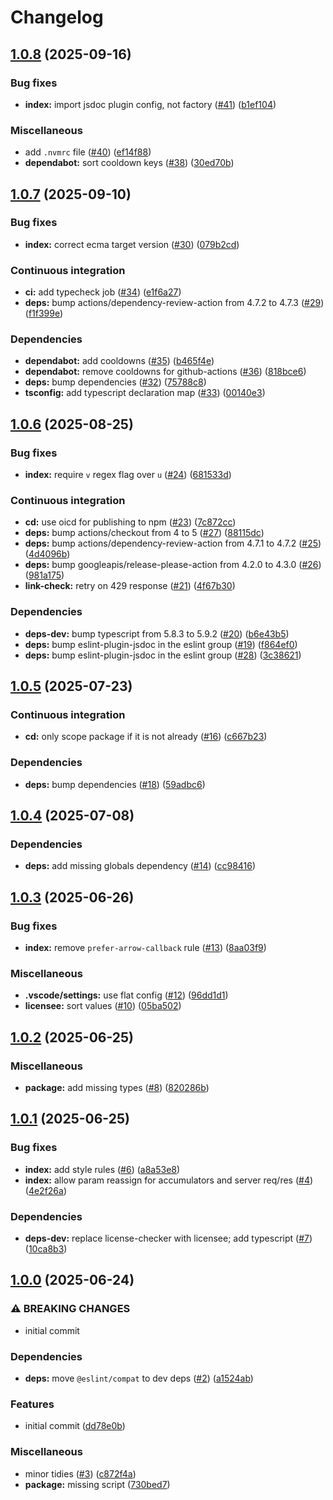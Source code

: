 # Changelog

## [1.0.8](https://github.com/Fdawgs/eslint-config/compare/v1.0.7...v1.0.8) (2025-09-16)


### Bug fixes

* **index:** import jsdoc plugin config, not factory ([#41](https://github.com/Fdawgs/eslint-config/issues/41)) ([b1ef104](https://github.com/Fdawgs/eslint-config/commit/b1ef10479f7ccb3ed6e1e85342fb0ceb0bb97197))


### Miscellaneous

* add `.nvmrc` file ([#40](https://github.com/Fdawgs/eslint-config/issues/40)) ([ef14f88](https://github.com/Fdawgs/eslint-config/commit/ef14f8851f1f006743a12dab92d3eee009306990))
* **dependabot:** sort cooldown keys ([#38](https://github.com/Fdawgs/eslint-config/issues/38)) ([30ed70b](https://github.com/Fdawgs/eslint-config/commit/30ed70be8d73bf2e4f8902a555a5f8766b39c042))

## [1.0.7](https://github.com/Fdawgs/eslint-config/compare/v1.0.6...v1.0.7) (2025-09-10)


### Bug fixes

* **index:** correct ecma target version ([#30](https://github.com/Fdawgs/eslint-config/issues/30)) ([079b2cd](https://github.com/Fdawgs/eslint-config/commit/079b2cd963c11310a5951cbdc3b9b1a361838549))


### Continuous integration

* **ci:** add typecheck job ([#34](https://github.com/Fdawgs/eslint-config/issues/34)) ([e1f6a27](https://github.com/Fdawgs/eslint-config/commit/e1f6a27fdc61b4eecabd402e0f989a139651b0b3))
* **deps:** bump actions/dependency-review-action from 4.7.2 to 4.7.3 ([#29](https://github.com/Fdawgs/eslint-config/issues/29)) ([f1f399e](https://github.com/Fdawgs/eslint-config/commit/f1f399ef1eede76fa4d8b3fd104f79fcf7b27dad))


### Dependencies

* **dependabot:** add cooldowns ([#35](https://github.com/Fdawgs/eslint-config/issues/35)) ([b465f4e](https://github.com/Fdawgs/eslint-config/commit/b465f4e9ce0cd2b7c5b74fe3162839ba9c203436))
* **dependabot:** remove cooldowns for github-actions ([#36](https://github.com/Fdawgs/eslint-config/issues/36)) ([818bce6](https://github.com/Fdawgs/eslint-config/commit/818bce6bfd5e21713d1875f3271fa9bd1731f5db))
* **deps:** bump dependencies ([#32](https://github.com/Fdawgs/eslint-config/issues/32)) ([75788c8](https://github.com/Fdawgs/eslint-config/commit/75788c8aeb4601069233763512dc9505d2772191))
* **tsconfig:** add typescript declaration map ([#33](https://github.com/Fdawgs/eslint-config/issues/33)) ([00140e3](https://github.com/Fdawgs/eslint-config/commit/00140e35481476ec42db868b28e9e1c3ea2a6013))

## [1.0.6](https://github.com/Fdawgs/eslint-config/compare/v1.0.5...v1.0.6) (2025-08-25)


### Bug fixes

* **index:** require `v` regex flag over `u` ([#24](https://github.com/Fdawgs/eslint-config/issues/24)) ([681533d](https://github.com/Fdawgs/eslint-config/commit/681533d9908427b0d2c4201a514e11e9db8d7c4c))


### Continuous integration

* **cd:** use oicd for publishing to npm ([#23](https://github.com/Fdawgs/eslint-config/issues/23)) ([7c872cc](https://github.com/Fdawgs/eslint-config/commit/7c872cc8ac2602b7cd877a73114b308550e66704))
* **deps:** bump actions/checkout from 4 to 5 ([#27](https://github.com/Fdawgs/eslint-config/issues/27)) ([88115dc](https://github.com/Fdawgs/eslint-config/commit/88115dc87a3ef8bfe61b80369ef4a4fa75115dee))
* **deps:** bump actions/dependency-review-action from 4.7.1 to 4.7.2 ([#25](https://github.com/Fdawgs/eslint-config/issues/25)) ([4d4096b](https://github.com/Fdawgs/eslint-config/commit/4d4096bd748a94f0f95d4854ad0f9e0b4988cf44))
* **deps:** bump googleapis/release-please-action from 4.2.0 to 4.3.0 ([#26](https://github.com/Fdawgs/eslint-config/issues/26)) ([981a175](https://github.com/Fdawgs/eslint-config/commit/981a1754efbafd02afe885b2d283b211c6edd283))
* **link-check:** retry on 429 response ([#21](https://github.com/Fdawgs/eslint-config/issues/21)) ([4f67b30](https://github.com/Fdawgs/eslint-config/commit/4f67b3083135c20a635cda7ee354a2822dea6bb1))


### Dependencies

* **deps-dev:** bump typescript from 5.8.3 to 5.9.2 ([#20](https://github.com/Fdawgs/eslint-config/issues/20)) ([b6e43b5](https://github.com/Fdawgs/eslint-config/commit/b6e43b5828509a0deecd3c15f4facfc75081d61e))
* **deps:** bump eslint-plugin-jsdoc in the eslint group ([#19](https://github.com/Fdawgs/eslint-config/issues/19)) ([f864ef0](https://github.com/Fdawgs/eslint-config/commit/f864ef091992ef0db45c51193129d4003f06717e))
* **deps:** bump eslint-plugin-jsdoc in the eslint group ([#28](https://github.com/Fdawgs/eslint-config/issues/28)) ([3c38621](https://github.com/Fdawgs/eslint-config/commit/3c386212e03b2356aaf6affbc92e44f02a223182))

## [1.0.5](https://github.com/Fdawgs/eslint-config/compare/v1.0.4...v1.0.5) (2025-07-23)


### Continuous integration

* **cd:** only scope package if it is not already ([#16](https://github.com/Fdawgs/eslint-config/issues/16)) ([c667b23](https://github.com/Fdawgs/eslint-config/commit/c667b231dfe0b0b80c0cd4f461d23f4193d484bb))


### Dependencies

* **deps:** bump dependencies ([#18](https://github.com/Fdawgs/eslint-config/issues/18)) ([59adbc6](https://github.com/Fdawgs/eslint-config/commit/59adbc64287ac6ac31c94eaafed64efb461cf5b2))

## [1.0.4](https://github.com/Fdawgs/eslint-config/compare/v1.0.3...v1.0.4) (2025-07-08)


### Dependencies

* **deps:** add missing globals dependency ([#14](https://github.com/Fdawgs/eslint-config/issues/14)) ([cc98416](https://github.com/Fdawgs/eslint-config/commit/cc984166f9e61f0c53d86d25766e2091be3e0df0))

## [1.0.3](https://github.com/Fdawgs/eslint-config/compare/v1.0.2...v1.0.3) (2025-06-26)


### Bug fixes

* **index:** remove `prefer-arrow-callback` rule ([#13](https://github.com/Fdawgs/eslint-config/issues/13)) ([8aa03f9](https://github.com/Fdawgs/eslint-config/commit/8aa03f914774983eb7b65e7d0684e06ea7b2336b))


### Miscellaneous

* **.vscode/settings:** use flat config ([#12](https://github.com/Fdawgs/eslint-config/issues/12)) ([96dd1d1](https://github.com/Fdawgs/eslint-config/commit/96dd1d134beba71aba5440cda43991b61ec128e2))
* **licensee:** sort values ([#10](https://github.com/Fdawgs/eslint-config/issues/10)) ([05ba502](https://github.com/Fdawgs/eslint-config/commit/05ba50211bacc968969e455fd6267b9c76798301))

## [1.0.2](https://github.com/Fdawgs/eslint-config/compare/v1.0.1...v1.0.2) (2025-06-25)


### Miscellaneous

* **package:** add missing types ([#8](https://github.com/Fdawgs/eslint-config/issues/8)) ([820286b](https://github.com/Fdawgs/eslint-config/commit/820286bfd93b2bfd2e9043f7ff830c0112d25bae))

## [1.0.1](https://github.com/Fdawgs/eslint-config/compare/v1.0.0...v1.0.1) (2025-06-25)


### Bug fixes

* **index:** add style rules ([#6](https://github.com/Fdawgs/eslint-config/issues/6)) ([a8a53e8](https://github.com/Fdawgs/eslint-config/commit/a8a53e87a6b2e64d9bdce008e6d3a635ae13e3f6))
* **index:** allow param reassign for accumulators and server req/res ([#4](https://github.com/Fdawgs/eslint-config/issues/4)) ([4e2f26a](https://github.com/Fdawgs/eslint-config/commit/4e2f26ac7d06f277a1e0bc8fcc349e5cdae529ef))


### Dependencies

* **deps-dev:** replace license-checker with licensee; add typescript ([#7](https://github.com/Fdawgs/eslint-config/issues/7)) ([10ca8b3](https://github.com/Fdawgs/eslint-config/commit/10ca8b3a849b7040bff2cbb644e0e469317976b4))

## [1.0.0](https://github.com/Fdawgs/eslint-config/compare/v0.0.1...v1.0.0) (2025-06-24)


### ⚠ BREAKING CHANGES

* initial commit

### Dependencies

* **deps:** move `@eslint/compat` to dev deps ([#2](https://github.com/Fdawgs/eslint-config/issues/2)) ([a1524ab](https://github.com/Fdawgs/eslint-config/commit/a1524ab4ddb274493dea72bc48fa1b21e15ddbd6))


### Features

* initial commit ([dd78e0b](https://github.com/Fdawgs/eslint-config/commit/dd78e0b6338de201cbf8f5643622244cb18d5f14))


### Miscellaneous

* minor tidies ([#3](https://github.com/Fdawgs/eslint-config/issues/3)) ([c872f4a](https://github.com/Fdawgs/eslint-config/commit/c872f4a2d78614f8db7913f7a7658038cba68cdc))
* **package:** missing script ([730bed7](https://github.com/Fdawgs/eslint-config/commit/730bed79163248f3358058197f23d671d8e8f388))
